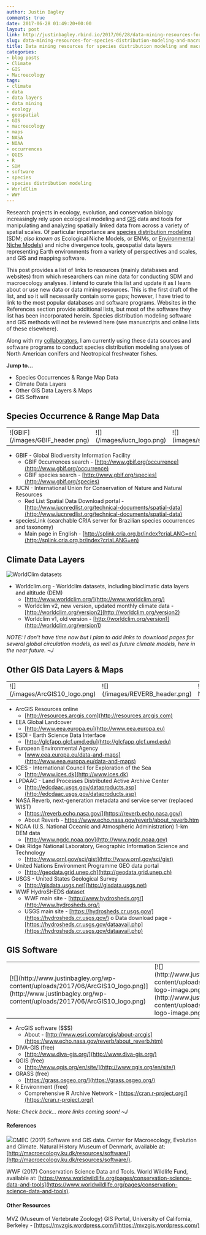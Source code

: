 ```yaml
---
author: Justin Bagley
comments: true
date: 2017-06-28 01:49:20+00:00
layout: post
link: http://justinbagley.rbind.io/2017/06/28/data-mining-resources-for-species-distribution-modeling-and-macroecology/
slug: data-mining-resources-for-species-distribution-modeling-and-macroecology
title: Data mining resources for species distribution modeling and macroecology
categories:
- blog posts
- Climate
- GIS
- Macroecology
tags:
- climate
- data
- data layers
- data mining
- ecology
- geospatial
- GIS
- macroecology
- maps
- NASA
- NOAA
- occurrences
- QGIS
- R
- SDM
- software
- species
- species distribution modeling
- WorldClim
- WWF
---
```


Research projects in ecology, evolution, and conservation biology increasingly rely upon ecological modeling and [GIS](https://en.wikipedia.org/wiki/Geographic_information_system) data and tools for manipulating and analyzing spatially linked data from across a variety of spatial scales. Of particular importance are [species distribution modeling](https://www.google.com/search?q=species+distribution+model&ie=utf-8&oe=utf-8&client=firefox-b-ab) (SDM; _also known as_ Ecological Niche Models, or ENMs, or [Environmental Niche Models](https://en.wikipedia.org/wiki/Environmental_niche_modelling)) and niche divergence tools, geospatial data layers representing Earth environments from a variety of perspectives and scales, and GIS and mapping software.

This post provides a list of links to resources (mainly databases and websites) from which researchers can mine data for conducting SDM and macroecology analyses. I intend to curate this list and update it as I learn about or use new data or data mining resources. This is the first draft of the list, and so it will necessarily contain some gaps; however, I have tried to link to the most popular databases and software programs. Websites in the References section provide additional lists, but most of the software they list has been incorporated herein. Species distribution modeling software and GIS methods will not be reviewed here (see manuscripts and online lists of these elsewhere).

Along with my [collaborators](http://justinbagley.org/collaborators), I am currently using these data sources and software programs to conduct species distribution modeling analyses of North American conifers and Neotropical freshwater fishes.

**Jump to...** 

  * Species Occurrences & Range Map Data
  * Climate Data Layers
  * Other GIS Data Layers & Maps
  * GIS Software


## Species Occurrence & Range Map Data

<table >
	<tbody >
	  <tr >
	    <td style="text-align: left;" >![GBIF](/images/GBIF_header.png)
	    </td>
	    <td style="text-align: left;" >![](/images/iucn_logo.png)
	    </td>
	    <td style="text-align: left;" >![](images/speciesLink_logo_transparent.png)
	    </td>
	  </tr>
	</tbody>
</table>


	
  * GBIF - Global Biodiversity Information Facility
    * GBIF 0ccurrences search - [http://www.gbif.org/occurrence](http://www.gbif.org/occurrence)
    * GBIF species search - [http://www.gbif.org/species](http://www.gbif.org/species)
  * IUCN - International Union for Conservation of Nature and Natural Resources
    * Red List Spatial Data Download portal - [http://www.iucnredlist.org/technical-documents/spatial-data](http://www.iucnredlist.org/technical-documents/spatial-data)
  * speciesLink (searchable CRIA server for Brazilian species occurrences and taxonomy)
    * Main page in English - [http://splink.cria.org.br/index?criaLANG=en](http://splink.cria.org.br/index?criaLANG=en)




## Climate Data Layers

![WorldClim datasets](/images/worldclim_header.png)
	
  * Worldclim.org - Worldclim datasets, including bioclimatic data layers and altitude (DEM)
    * [http://www.worldclim.org/](http://www.worldclim.org/)
    * Worldclim v2, new version, updated monthly climate data - [http://worldclim.org/version2](http://worldclim.org/version2)
    * Worldclim v1, old version - [http://worldclim.org/version1](http://worldclim.org/version1)


_NOTE: I don't have time now but I plan to add links to download pages for several global circulation models, as well as future climate models, here in the near future. ~J_



## Other GIS Data Layers & Maps

<table >
	<tbody >
	  <tr >
	    <td >![](/images/ArcGIS10_logo.png)
	    </td>
	    <td >![](/images/REVERB_header.png)
	    </td>
	    <td >![](/images/2000px-NOAA_logo.svg_.png)
	    </td>
	  </tr>
	</tbody>
</table>



	
  * ArcGIS Resources online
    * [http://resources.arcgis.com](http://resources.arcgis.com)
  * EEA Global Landcover
    * [http://www.eea.europa.eu](http://www.eea.europa.eu)
  * ESDI - Earth Science Data Interface  
    * [http://glcfapp.glcf.umd.edu](http://glcfapp.glcf.umd.edu)
  * European Environmental Agency  
    * [www.eea.europa.eu/data-and-maps](http://www.eea.europa.eu/data-and-maps)
  * ICES - International Council for Exploration of the Sea  
    * [http://www.ices.dk](http://www.ices.dk)
  * LPDAAC - Land Processes Distributed Active Archive Center  
    * [http://edcdaac.usgs.gov/dataproducts.asp](http://edcdaac.usgs.gov/dataproducts.asp)
  * NASA Reverb, next-generation metadata and service server (replaced WIST)
    * [https://reverb.echo.nasa.gov/](https://reverb.echo.nasa.gov/)
    * About Reverb - https://www.echo.nasa.gov/reverb/about_reverb.htm
  * NOAA (U.S. National Oceanic and Atmospheric Administration) 1-km DEM data  
    * [http://www.ngdc.noaa.gov](http://www.ngdc.noaa.gov)
  * Oak Ridge National Laboratory, Geographic Information Science and Technology  
    * [http://www.ornl.gov/sci/gist](http://www.ornl.gov/sci/gist)
  * United Nations Environment Programme GEO data portal  
    * [http://geodata.grid.unep.ch](http://geodata.grid.unep.ch)
  * USGS - United States Geological Survey  
    * [http://gisdata.usgs.net](http://gisdata.usgs.net)
  * WWF HydroSHEDS dataset
    * WWF main site - [http://www.hydrosheds.org/](http://www.hydrosheds.org/)
    * USGS main site - [https://hydrosheds.cr.usgs.gov/](https://hydrosheds.cr.usgs.gov/)
      o Data download page - [https://hydrosheds.cr.usgs.gov/dataavail.php](https://hydrosheds.cr.usgs.gov/dataavail.php)



## GIS Software

<table >
<tbody >
<tr >
<td style="text-align: left;" >[![](http://www.justinbagley.org/wp-content/uploads/2017/06/ArcGIS10_logo.png)](http://www.justinbagley.org/wp-content/uploads/2017/06/ArcGIS10_logo.png)
</td>
<td style="text-align: left;" >[![](http://www.justinbagley.org/wp-content/uploads/2017/06/R-logo-image.png)](http://www.justinbagley.org/wp-content/uploads/2017/06/R-logo-image.png)
</td>
<td >[![](http://www.justinbagley.org/wp-content/uploads/2017/06/QGis_Logo.png)](http://www.justinbagley.org/wp-content/uploads/2017/06/QGis_Logo.png)
</td>
</tr>
</tbody>
</table>



	
  * ArcGIS software ($$$)  
    * About - [http://www.esri.com/arcgis/about-arcgis](https://www.echo.nasa.gov/reverb/about_reverb.htm)
  * DIVA-GIS (free)  
    * [http://www.diva-gis.org/](http://www.diva-gis.org/)
  * QGIS (free)  
    * [http://www.qgis.org/en/site/](http://www.qgis.org/en/site/)
  * GRASS (free)  
    * [https://grass.osgeo.org/](https://grass.osgeo.org/)
  * R Environment (free)
    * Comprehensive R Archive Network - [https://cran.r-project.org/](https://cran.r-project.org/)

_Note: Check back... more links coming soon! ~J_



#### References

[![](http://www.justinbagley.org/wp-content/uploads/2017/06/CMEC_header.png)](http://macroecology.ku.dk/)CMEC (2017) Software and GIS data. Center for Macroecology, Evolution and Climate. Natural History Museum of Denmark, available at: [http://macroecology.ku.dk/resources/software/](http://macroecology.ku.dk/resources/software/).

WWF (2017) Conservation Science Data and Tools. World Wildlife Fund, available at: [https://www.worldwildlife.org/pages/conservation-science-data-and-tools](https://www.worldwildlife.org/pages/conservation-science-data-and-tools).



#### Other Resources

MVZ (Museum of Vertebrate Zoology) GIS Portal, University of California, Berkeley - [https://mvzgis.wordpress.com/](https://mvzgis.wordpress.com/)
